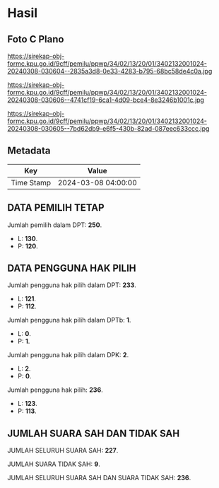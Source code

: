 # Hasil

## Foto C Plano

https://sirekap-obj-formc.kpu.go.id/9cff/pemilu/ppwp/34/02/13/20/01/3402132001024-20240308-030604--2835a3d8-0e33-4283-b795-68bc58de4c0a.jpg

https://sirekap-obj-formc.kpu.go.id/9cff/pemilu/ppwp/34/02/13/20/01/3402132001024-20240308-030606--4741cf19-6ca1-4d09-bce4-8e3246b1001c.jpg

https://sirekap-obj-formc.kpu.go.id/9cff/pemilu/ppwp/34/02/13/20/01/3402132001024-20240308-030605--7bd62db9-e6f5-430b-82ad-087eec633ccc.jpg


## Metadata

| Key        | Value               |
| ---------- | ------------------- |
| Time Stamp | 2024-03-08 04:00:00 |


## DATA PEMILIH TETAP

Jumlah pemilih dalam DPT: **250**.
 * L: **130**.
 * P: **120**.

## DATA PENGGUNA HAK PILIH

Jumlah pengguna hak pilih dalam DPT: **233**.
 * L: **121**.
 * P: **112**.

Jumlah pengguna hak pilih dalam DPTb: **1**.
 * L: **0**.
 * P: **1**.

Jumlah pengguna hak pilih dalam DPK: **2**.
 * L: **2**.
 * P: **0**.

Jumlah pengguna hak pilih: **236**.
 * L: **123**.
 * P: **113**.

## JUMLAH SUARA SAH DAN TIDAK SAH

JUMLAH SELURUH SUARA SAH: **227**.

JUMLAH SUARA TIDAK SAH: **9**.

JUMLAH SELURUH SUARA SAH DAN SUARA TIDAK SAH: **236**.


